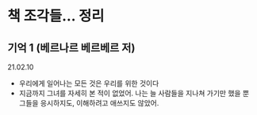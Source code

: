 # 책 조각들... 정리

## 기억 1 (베르나르 베르베르 저)

21.02.10

- 우리에게 일어나는 모든 것은 우리를 위한 것이다
- 지금까지 그녀를 자세히 본 적이 없었어. 나는 늘 사람들을 지나쳐 가기만 했을 뿐 그들을 응시하지도, 이해하려고 애쓰지도 않았어.
